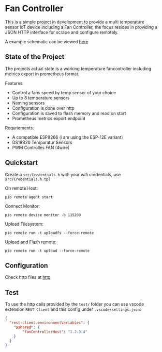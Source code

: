 # Fan Controller

This is a simple project in development to provide a multi temperature sensor IoT device including a Fan Controller, the focus resides in providing a JSON HTTP interface for scrape and configure remotely.

A example schematic can be viewed [here](./kicad/schematic.pdf)

## State of the Project

The projects actual state is a working temperature fancontroller including metrics export in prometheus format.

Features:

* Control a fans speed by temp sensor of your choice
* Up to 8 temperature sensors
* Naming sensors
* Configuration is done over http
* Configuration is saved to flash memory and read on start
* Prometheus metrics export endpoint

Requriements:

* A compatible ESP8266 (i am using the  ESP-12E variant)
* DS18B20 Temparatur Sensors
* PWM Controlles FAN (4wire)

## Quickstart

Create a `src/Credentials.h` with your wifi credentials, use `src/Credentials.h.tpl`

On remote Host:

```shell
pio remote agent start
```

Connect Monitor:

```shell
pio remote device monitor -b 115200
```

Upload Filesystem:

```shell
pio remote run -t uploadfs --force-remote
```

Upload and Flash remote:

```shell
pio remote run -t upload --force-remote
```

## Configuration

Check http files at [http](./control/common.http)

## Test

To use the http calls provided by the `test/` folder you can use vscode extension `REST Client` and this config under `.vscode/settings.json`:

```json
{
  "rest-client.environmentVariables": {
    "$shared": {
        "fanControllerHost": "1.2.3.4"
    }
  }
}
```
